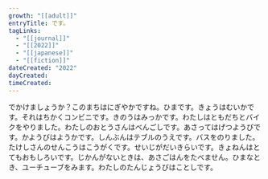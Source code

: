 ```yaml
---
growth: "[[adult]]"
entryTitle: です。
tagLinks:
  - "[[journal]]"
  - "[[2022]]"
  - "[[japanese]]"
  - "[[fiction]]"
dateCreated: "2022"
dayCreated:
timeCreated:
---
```

でかけましょうか？このまちはにぎやかですね。ひまです。きょうはむいかです。それはちかくコンビニです。きのうはみっかです。わたしはともだちとバイクをやりました。わたしのおとうさんはべんごしです。あさってはげつようびです。かようびはようかです。しんぶんはテブルのうえです。バスをのりました。たけしさんのせんこうはこうがくです。せいじがだいきらいです。きょねんはとてもおもしろいです。じかんがないときは、あさごはんをたべません。ひまなとき、ユーチューブをみます。わたしのたんじょうびはことしです。
